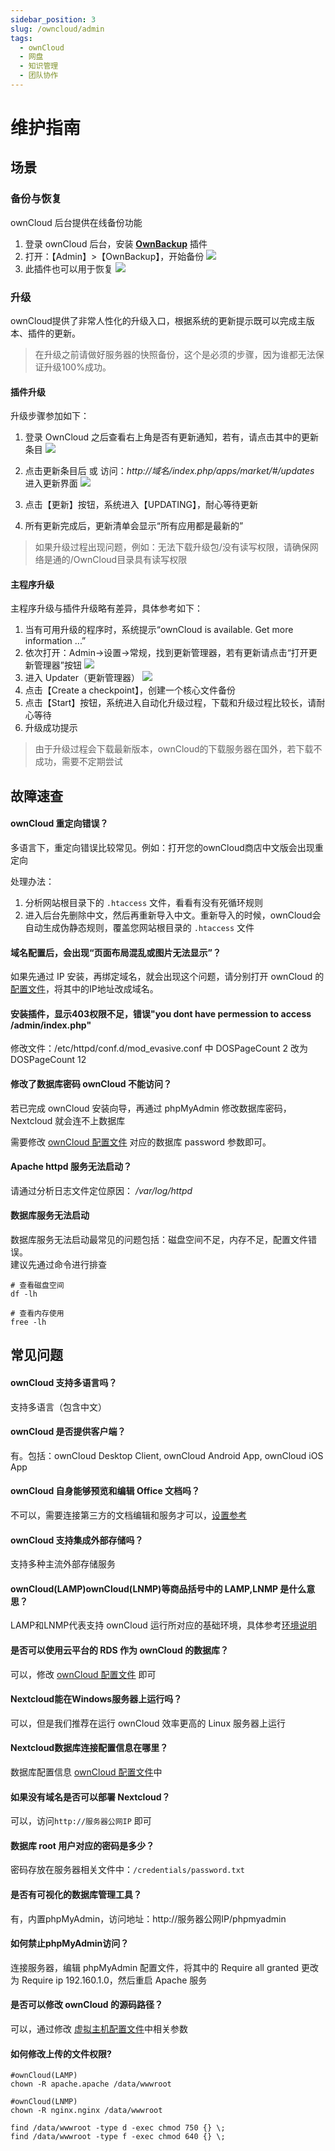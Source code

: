```yaml
---
sidebar_position: 3
slug: /owncloud/admin
tags:
  - ownCloud
  - 网盘
  - 知识管理
  - 团队协作
---
```


# 维护指南

## 场景

### 备份与恢复

ownCloud 后台提供在线备份功能

1. 登录 ownCloud 后台，安装 **[OwnBackup](https://en.websoft9.com/xdocs/owncloud-image-guide/#using-apps)** 插件
2. 打开：【Admin】>【OwnBackup】，开始备份
   ![](https://libs.websoft9.com/Websoft9/DocsPicture/en/owncloud/owncloud-ownbackup-websoft9.png)
3. 此插件也可以用于恢复
   ![](https://libs.websoft9.com/Websoft9/DocsPicture/en/owncloud/owncloud-restore-websoft9.png)

### 升级

ownCloud提供了非常人性化的升级入口，根据系统的更新提示既可以完成主版本、插件的更新。

> 在升级之前请做好服务器的快照备份，这个是必须的步骤，因为谁都无法保证升级100%成功。

#### 插件升级

升级步骤参加如下：

1. 登录 OwnCloud 之后查看右上角是否有更新通知，若有，请点击其中的更新条目
   ![](https://libs.websoft9.com/Websoft9/DocsPicture/zh/owncloud/owncloud-updatenotify-websoft9.png)

2. 点击更新条目后 或 访问：*http://域名/index.php/apps/market/#/updates*  进入更新界面
   ![](https://libs.websoft9.com/Websoft9/DocsPicture/zh/owncloud/owncloud-updatelist-websoft9.png)

3. 点击【更新】按钮，系统进入【UPDATING】，耐心等待更新
4. 所有更新完成后，更新清单会显示“所有应用都是最新的”

> 如果升级过程出现问题，例如：无法下载升级包/没有读写权限，请确保网络是通的/OwnCloud目录具有读写权限

#### 主程序升级

主程序升级与插件升级略有差异，具体参考如下：

1. 当有可用升级的程序时，系统提示“ownCloud is available. Get more information ...”
2. 依次打开：Admin->设置->常规，找到更新管理器，若有更新请点击“打开更新管理器”按钮
   ![](https://libs.websoft9.com/Websoft9/DocsPicture/zh/owncloud/owncloud-openupdater-websoft9.png)
3. 进入 Updater（更新管理器）
   ![](https://libs.websoft9.com/Websoft9/DocsPicture/zh/owncloud/owncloud-updater-websoft9.png)
4. 点击【Create a checkpoint】，创建一个核心文件备份
5. 点击【Start】按钮，系统进入自动化升级过程，下载和升级过程比较长，请耐心等待
6. 升级成功提示

> 由于升级过程会下载最新版本，ownCloud的下载服务器在国外，若下载不成功，需要不定期尝试

## 故障速查

#### ownCloud 重定向错误？

多语言下，重定向错误比较常见。例如：打开您的ownCloud商店中文版会出现重定向

处理办法：
1. 分析网站根目录下的 `.htaccess` 文件，看看有没有死循环规则
2. 进入后台先删除中文，然后再重新导入中文。重新导入的时候，ownCloud会自动生成伪静态规则，覆盖您网站根目录的 `.htaccess` 文件

####  域名配置后，会出现“页面布局混乱或图片无法显示”？

如果先通过 IP 安装，再绑定域名，就会出现这个问题，请分别打开 ownCloud 的[配置文件](../owncloud#path)，将其中的IP地址改成域名。

#### 安装插件，显示403权限不足，错误"you dont have permession to access /admin/index.php"

修改文件：/etc/httpd/conf.d/mod\_evasive.conf 中  DOSPageCount 2 改为 DOSPageCount 12

#### 修改了数据库密码 ownCloud 不能访问？

若已完成 ownCloud 安装向导，再通过 phpMyAdmin 修改数据库密码，Nextcloud 就会连不上数据库  

需要修改 [ownCloud 配置文件](../owncloud#path) 对应的数据库 password 参数即可。

#### Apache httpd 服务无法启动？

请通过分析日志文件定位原因： */var/log/httpd*

#### 数据库服务无法启动

数据库服务无法启动最常见的问题包括：磁盘空间不足，内存不足，配置文件错误。  
建议先通过命令进行排查  

```shell
# 查看磁盘空间
df -lh

# 查看内存使用
free -lh
```

## 常见问题

#### ownCloud 支持多语言吗？

支持多语言（包含中文）

#### ownCloud 是否提供客户端？

有。包括：ownCloud Desktop Client, ownCloud Android App, ownCloud iOS App

#### ownCloud 自身能够预览和编辑 Office 文档吗？

不可以，需要连接第三方的文档编辑和服务才可以，[设置参考](../owncloud/solution#onlyoffice)

#### ownCloud 支持集成外部存储吗？

支持多种主流外部存储服务

#### ownCloud(LAMP)ownCloud(LNMP)等商品括号中的 LAMP,LNMP 是什么意思？

LAMP和LNMP代表支持 ownCloud 运行所对应的基础环境，具体参考[环境说明](../runtime/php)

#### 是否可以使用云平台的 RDS 作为 ownCloud 的数据库？

可以，修改 [ownCloud 配置文件](../owncloud#path) 即可

#### Nextcloud能在Windows服务器上运行吗？

可以，但是我们推荐在运行 ownCloud 效率更高的 Linux 服务器上运行

#### Nextcloud数据库连接配置信息在哪里？

数据库配置信息 [ownCloud 配置文件](../owncloud#path)中

#### 如果没有域名是否可以部署 Nextcloud？

可以，访问`http://服务器公网IP` 即可

#### 数据库 root 用户对应的密码是多少？

密码存放在服务器相关文件中：`/credentials/password.txt`

#### 是否有可视化的数据库管理工具？

有，内置phpMyAdmin，访问地址：http://服务器公网IP/phpmyadmin

#### 如何禁止phpMyAdmin访问？

连接服务器，编辑 phpMyAdmin 配置文件，将其中的 Require all granted 更改为 Require ip 192.160.1.0，然后重启 Apache 服务

#### 是否可以修改 ownCloud 的源码路径？

可以，通过修改 [虚拟主机配置文件](../apache#virtualhost)中相关参数

#### 如何修改上传的文件权限?

```shell
#ownCloud(LAMP)
chown -R apache.apache /data/wwwroot

#ownCloud(LNMP)
chown -R nginx.nginx /data/wwwroot

find /data/wwwroot -type d -exec chmod 750 {} \;
find /data/wwwroot -type f -exec chmod 640 {} \;
```
